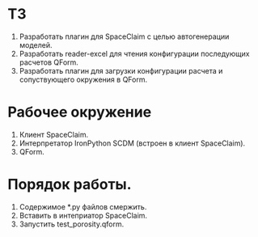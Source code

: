 # ТЗ
1. Разработать плагин для SpaceClaim с целью автогенерации моделей.
2. Разработать reader-excel для чтения конфигурации последующих расчетов QForm.
3. Разработать плагин для загрузки конфигурации расчета и сопуствующего окружения в QForm.

# Рабочее окружение
1. Клиент SpaceClaim.
2. Интерпретатор IronPython SCDM (встроен в клиент SpaceClaim).
3. QForm.

# Порядок работы.
1. Содержимое *.py файлов смержить.
2. Вставить в интеприатор SpaceClaim.
3. Запустить test_porosity.qform.